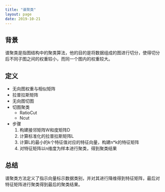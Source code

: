 ```yaml
---
title: "谱聚类"
layout: page
date: 2019-10-21
---
```


## 背景
谱聚类是指图结构中的聚类算法，他的目的是将数据组成的图进行切分，使得切分后不同子图之间的权重较小，而同一个图内的权重较大。

## 定义

- 无向图权重与相似矩阵
- 拉普拉斯矩阵
- 无向图切图
- 切图聚类
    - RatioCut
    - Ncut
- 步骤
    1. 构建接邻矩阵W和度矩阵D
    2. 计算标准化的拉普拉斯矩阵L
    3. 计算L的最小的k个特征值对应的特征向量，构建n*k的特征矩阵
    4. 对特征矩阵以n维度为样本进行聚类，得到聚类结果
    
## 总结

谱聚类方法定义了指示向量标示数据类别，并对其进行降维得到特征矩阵，最后对特征矩阵进行聚类得到最后的聚类结果。